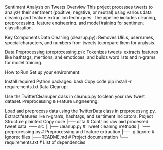 Sentiment Analysis on Tweets
Overview
This project processes tweets to analyze their sentiment (positive, negative, or neutral) using various data cleaning and feature extraction techniques. The pipeline includes cleaning, preprocessing, feature engineering, and model training for sentiment classification.

Key Components
Data Cleaning (cleanup.py):
Removes URLs, usernames, special characters, and numbers from tweets to prepare them for analysis.

Data Preprocessing (preprocessing.py):
Tokenizes tweets, extracts features like hashtags, mentions, and emoticons, and builds word lists and n-grams for model training.

How to Run
Set up your environment:

Install required Python packages:
bash
Copy code
pip install -r requirements.txt
Data Cleanup:

Use the TwitterCleanuper class in cleanup.py to clean your raw tweet dataset.
Preprocessing & Feature Engineering:

Load and preprocess data using the TwitterData class in preprocessing.py.
Extract features like n-grams, hashtags, and sentiment indicators.
Project Structure
plaintext
Copy code
├── data                    # Contains raw and processed tweet data
├── src
│   ├── cleanup.py           # Tweet cleaning methods
│   └── preprocessing.py     # Preprocessing and feature extraction
├── .gitignore               # Ignored files
├── README.md                # Project documentation
└── requirements.txt         # List of dependencies
